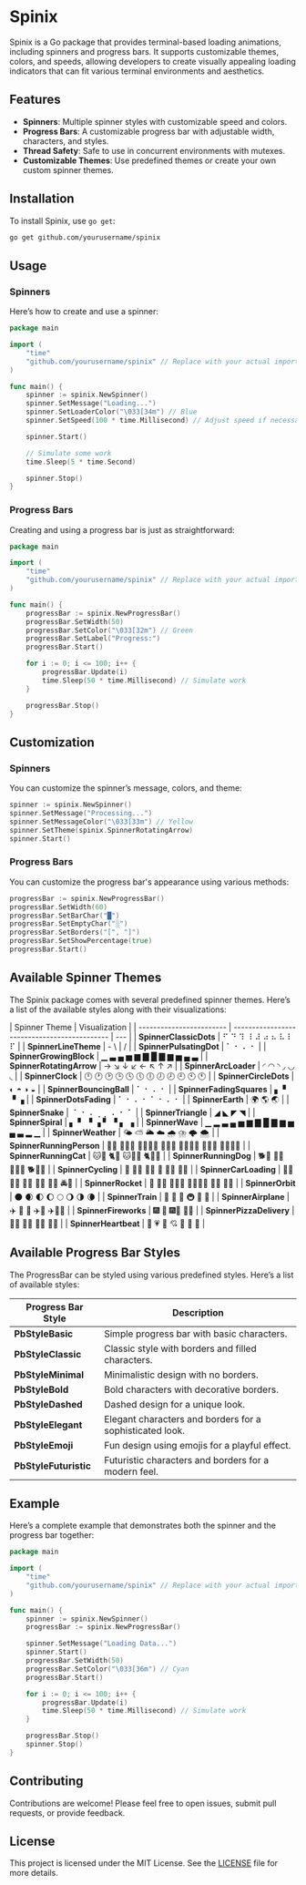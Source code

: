 # Spinix

Spinix is a Go package that provides terminal-based loading animations, including spinners and progress bars. It supports customizable themes, colors, and speeds, allowing developers to create visually appealing loading indicators that can fit various terminal environments and aesthetics.

## Features

- **Spinners**: Multiple spinner styles with customizable speed and colors.
- **Progress Bars**: A customizable progress bar with adjustable width, characters, and styles.
- **Thread Safety**: Safe to use in concurrent environments with mutexes.
- **Customizable Themes**: Use predefined themes or create your own custom spinner themes.

## Installation

To install Spinix, use `go get`:

```bash
go get github.com/yourusername/spinix
```

## Usage

### Spinners

Here’s how to create and use a spinner:

```go
package main

import (
	"time"
	"github.com/yourusername/spinix" // Replace with your actual import path
)

func main() {
	spinner := spinix.NewSpinner()
	spinner.SetMessage("Loading...")
	spinner.SetLoaderColor("\033[34m") // Blue
	spinner.SetSpeed(100 * time.Millisecond) // Adjust speed if necessary

	spinner.Start()

	// Simulate some work
	time.Sleep(5 * time.Second)

	spinner.Stop()
}
```

### Progress Bars

Creating and using a progress bar is just as straightforward:

```go
package main

import (
	"time"
	"github.com/yourusername/spinix" // Replace with your actual import path
)

func main() {
	progressBar := spinix.NewProgressBar()
	progressBar.SetWidth(50)
	progressBar.SetColor("\033[32m") // Green
	progressBar.SetLabel("Progress:")
	progressBar.Start()

	for i := 0; i <= 100; i++ {
		progressBar.Update(i)
		time.Sleep(50 * time.Millisecond) // Simulate work
	}

	progressBar.Stop()
}
```

## Customization

### Spinners

You can customize the spinner’s message, colors, and theme:

```go
spinner := spinix.NewSpinner()
spinner.SetMessage("Processing...")
spinner.SetMessageColor("\033[33m") // Yellow
spinner.SetTheme(spinix.SpinnerRotatingArrow)
spinner.Start()
```

### Progress Bars

You can customize the progress bar's appearance using various methods:

```go
progressBar := spinix.NewProgressBar()
progressBar.SetWidth(60)
progressBar.SetBarChar("█")
progressBar.SetEmptyChar("░")
progressBar.SetBorders("[", "]")
progressBar.SetShowPercentage(true)
progressBar.Start()
```

## Available Spinner Themes

The Spinix package comes with several predefined spinner themes. Here’s a list of the available styles along with their visualizations:

| Spinner Theme            | Visualization                                |
| ------------------------ | -------------------------------------------- | --- |
| **SpinnerClassicDots**   | ⠋ ⠙ ⠹ ⠸ ⠼ ⠴ ⠦ ⠧ ⠇ ⠏                          |
| **SpinnerLineTheme**     | - \                                          | /   |
| **SpinnerPulsatingDot**  | ⠁ ⠂ ⠄ ⠂                                      |
| **SpinnerGrowingBlock**  | ▁ ▃ ▄ ▅ ▆ ▇ █ ▇ ▆ ▅ ▄ ▃                      |
| **SpinnerRotatingArrow** | → ↘ ↓ ↙ ← ↖ ↑ ↗                              |
| **SpinnerArcLoader**     | ◜ ◠ ◝ ◞ ◡ ◟                                  |
| **SpinnerClock**         | 🕛 🕐 🕑 🕒 🕓 🕔 🕕 🕖 🕗 🕘 🕙 🕚          |
| **SpinnerCircleDots**    | ◐ ◓ ◑ ◒                                      |
| **SpinnerBouncingBall**  | ⠁ ⠂ ⠄ ⠂                                      |
| **SpinnerFadingSquares** | ▖ ▘ ▝ ▗                                      |
| **SpinnerDotsFading**    | ⠁ ⠂ ⠄ ⠂ ⠁ ⠂ ⠄ ⠂                              |
| **SpinnerEarth**         | 🌍 🌎 🌏                                     |
| **SpinnerSnake**         | ⠈ ⠐ ⠠ ⢀ ⡀ ⠄ ⠂ ⠁                              |
| **SpinnerTriangle**      | ◢ ◣ ◤ ◥                                      |
| **SpinnerSpiral**        | ▖ ▘ ▝ ▗ ▘ ▝ ▖ ▗                              |
| **SpinnerWave**          | ▁ ▂ ▃ ▄ ▅ ▆ ▇ █ ▇ ▆ ▅ ▄ ▃ ▂ ▁                |
| **SpinnerWeather**       | 🌤️ ⛅ 🌥️ ☁️ 🌧️ ⛈️ 🌩️ 🌨️                      |
| **SpinnerRunningPerson** | 🏃💨 🏃💨💨 🏃💨💨💨 🏃‍♂️💨 🏃‍♂️💨💨 🏃‍♀️💨 🏃‍♀️💨💨 |
| **SpinnerRunningCat**    | 🐱💨 🐈💨 🐱💨💨 🐈💨💨                      |
| **SpinnerRunningDog**    | 🐕💨 🐶💨 🐕‍🦺💨 🐕💨💨                        |
| **SpinnerCycling**       | 🚴 🚴‍♂️ 🚴‍♀️ 🚵 🚵‍♂️ 🚵‍♀️                            |
| **SpinnerCarLoading**    | 🚗💨 🚙💨 🚓💨 🚕💨 🚐💨 🚔💨                |
| **SpinnerRocket**        | 🚀 🚀💨 🚀💨💨 🚀💨💨💨 🚀🌌 🚀🌠            |
| **SpinnerOrbit**         | 🌑 🌒 🌓 🌔 🌕 🌖 🌗 🌘                      |
| **SpinnerTrain**         | 🚆 🚄 🚅 🚇 🚊 🚉                            |
| **SpinnerAirplane**      | ✈️ 🛫 🛬 ✈️💨 ✈️💨💨                         |
| **SpinnerFireworks**     | 🎆 🎇 🎆🎇 🎇🎆                              |
| **SpinnerPizzaDelivery** | 🍕💨 🍔💨 🌭💨 🍟💨                          |
| **SpinnerHeartbeat**     | 💓 💗 💖 💘 💞 💝 💖                         |

## Available Progress Bar Styles

The ProgressBar can be styled using various predefined styles. Here’s a list of available styles:

| Progress Bar Style    | Description                                              |
| --------------------- | -------------------------------------------------------- |
| **PbStyleBasic**      | Simple progress bar with basic characters.               |
| **PbStyleClassic**    | Classic style with borders and filled characters.        |
| **PbStyleMinimal**    | Minimalistic design with no borders.                     |
| **PbStyleBold**       | Bold characters with decorative borders.                 |
| **PbStyleDashed**     | Dashed design for a unique look.                         |
| **PbStyleElegant**    | Elegant characters and borders for a sophisticated look. |
| **PbStyleEmoji**      | Fun design using emojis for a playful effect.            |
| **PbStyleFuturistic** | Futuristic characters and borders for a modern feel.     |

## Example

Here’s a complete example that demonstrates both the spinner and the progress bar together:

```go
package main

import (
	"time"
	"github.com/yourusername/spinix" // Replace with your actual import path
)

func main() {
	spinner := spinix.NewSpinner()
	progressBar := spinix.NewProgressBar()

	spinner.SetMessage("Loading Data...")
	spinner.Start()
	progressBar.SetWidth(50)
	progressBar.SetColor("\033[36m") // Cyan
	progressBar.Start()

	for i := 0; i <= 100; i++ {
		progressBar.Update(i)
		time.Sleep(50 * time.Millisecond) // Simulate work
	}

	progressBar.Stop()
	spinner.Stop()
}
```

## Contributing

Contributions are welcome! Please feel free to open issues, submit pull requests, or provide feedback.

## License

This project is licensed under the MIT License. See the [LICENSE](LICENSE) file for more details.
